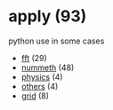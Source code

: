 # apply (93)
python use in some cases

+ [fft](fft/README.md) (29)
+ [nummeth](nummeth/README.md) (48)
+ [physics](physics/README.md) (4)
+ [others](others/README.md) (4)
+ [grid](grid/README.md) (8)